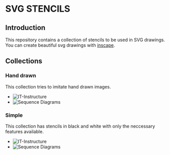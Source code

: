 # SVG STENCILS

## Introduction

This repository contains a collection of stencils to be used in SVG drawings.
You can create beautiful svg drawings with [inscape](http://www.inkscape.org).

## Collections

### Hand drawn

This collection tries to imitate hand drawn images.

* ![IT-Instructure](hand_drawn/it_infrastructure.svg)
* ![Sequence Diagrams](hand_drawn/sequences.svg)

### Simple 

This collection has stencils in black and white with only the neccessary
features available.

* ![IT-Instructure](simple/it_infrastructure.svg)
* ![Sequence Diagrams](simple/sequences.svg)

